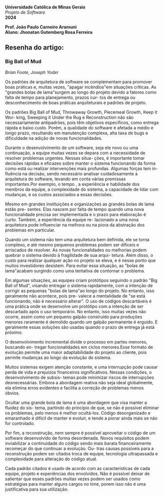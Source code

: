 **Universidade Católica de Minas Gerais**  
*Projeto de Software*  
**2024**

**Prof. João Paulo Carneiro Aramuni**  
**Aluno: Jhonatan Gutemberg Rosa Ferreira**

## Resenha do artigo:

### Big Ball of Mud

*Brian Foote, Joseph Yoder*

Os padrões de arquitetura de software se complementam para promover boas práticas e,
muitas vezes, "apagar incêndios"em situações críticas. As "grandes bolas de lama"surgem
ao longo do projeto devido a fatores como falta de tempo para planejamento, prazos cur-
tos de entrega ou desconhecimento de boas práticas arquiteturais e padrões de projeto.

Os padrões Big Ball of Mud, Throwaway Growth, Piecemeal Growth, Keep it Wor-
king, Sweeping it Under the Rug e Reconstruction não são necessariamente antipadrões,
pois têm objetivos específicos, como entrega rápida e baixo custo. Porém, a qualidade do
software é afetada a médio e longo prazo, resultando em manutenção complexa, alta taxa
de bugs e dificuldade na adição de novas funcionalidades.

Durante o desenvolvimento de um software, seja ele novo ou uma continuação, a equipe
muitas vezes se depara com a necessidade de resolver problemas urgentes. Nessas situa-
ções, é importante tomar decisões rápidas e eficazes sobre manter o sistema funcionando
da forma como está ou realizar intervenções mais profundas. Algumas forças tem in-
fluência na decisão, sendo necessário analisar cuidadosamente a arquitetura do software,
levando em conta várias premissas importantes.Por exemplo, o tempo , a experiência e
habilidade dos membros da equipe, a complexidade do sistema, a capacidade de lidar com
mudanças, e os custos associados a essas decisões.

Mesmo em grandes instituições e organizações as grandes bolas de lama estão pre-
sentes. Elas nascem por falta de tempo quando uma nova funcionalidade precisa ser
implementada e o prazo para elaboração é curto. Também, a experiência da equipe re-
lacionado a uma nova arquitetura pode influenciar na melhora ou na piora da abstração
dos problemas em particular.

Quando um sistema não tem uma arquitetura bem definida, ele se torna complexo,
e até mesmo pequenos problemas podem ser difíceis e arriscados de resolver. As novas
funcionalidades ou melhorias podem quebrar o sistema devido à fragilidade de sua arqui-
tetura. Além disso, o custo para realizar qualquer ação no projeto se eleva, e é nesse ponto
que muitos investidores desistem. Para evitar essa situação, as "bolas de lama"acabam
surgindo como uma tentativa de contornar o problema.

Em algumas situações, as equipes criam protótipos seguindo o padrão "Big Ball of
Mud", visando entregar o sistema rapidamente, com a intenção de corrigir as pequenas
"bolas de lama"ao longo do projeto. No entanto, isso geralmente não acontece, pois pre-
valece a mentalidade de "se está funcionando, não é necessário alterar".
O uso de códigos descartáveis é uma prática onde se desenvolve um protótipo com
a intenção de ser descartado após o uso temporário. No entanto, isso muitas vezes não
ocorre, assim como um pequeno galpão construído para produções menores raramente
é demolido quando um galpão permanente é erguido. E geralmente essas soluções são
usadas quando o prazo de entrega já está próximo.

O desenvolvimento incremental divide o processo em partes menores, buscando en-
tregar funcionalidades em ciclos menores.Esse formato de evolução permite uma maior
adaptabilidade do projeto ao cliente, pois permite mudanças ao longo da evolução do
sistema.

Muitos sistemas exigem atenção constante, e uma interrupção pode causar perda de
vida e prejuízos financeiros significativos. Nessas condições, o desenvolvimento de subsis-
temas pode minimizar riscos de interrupções desnecessárias. Embora a abordagem reativa
não seja ideal globalmente, ela elimina erros evidentes e facilita a correção de problemas
menos óbvios.

Ocultar uma grande bola de lama é uma abordagem que visa manter a fluidez do sis-
tema, partindo do princípio de que, se não é possível eliminar os problemas, pelo menos
é melhor ocultá-los. Código desorganizado e emaranhado é difícil de manter e evoluir, e
tende a piorar ainda mais se não for controlado.

Por fim, a reconstrução, nem sempre é possível aproveitar o código de um software
desenvolvido de forma desordenada. Novos requisitos podem inviabilizar a continuidade
do código sendo mais barata financeiramente recomeçar do que continuar a evolução. Ou-
tras causas possíveis para a reconstrução podem ser citados troca de equipe, tecnologia
ultrapassada e complexidade para alteração do código atual.

Cada padrão citados é usado de acordo com as características de cada equipe, projeto
e experiências dos envolvidos. Não é possível deixar de salientar que esses padrões muitas
vezes podem ser usados como estratégias para manter alguns cargos no time, porem isso
não é uma justificativa para sua utilização.


